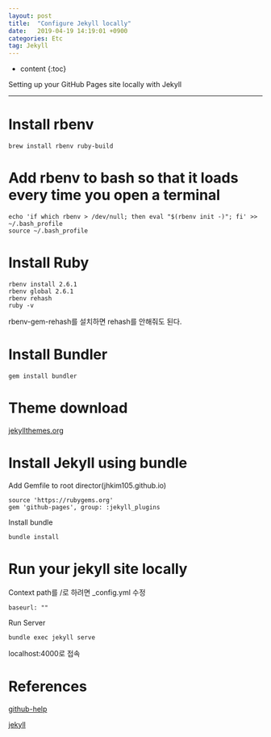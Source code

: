 ```yaml
---
layout: post
title:  "Configure Jekyll locally"
date:   2019-04-19 14:19:01 +0900
categories: Etc
tag: Jekyll
---
```


* content
{:toc}


Setting up your GitHub Pages site locally with Jekyll


------------------------

# Install rbenv
```
brew install rbenv ruby-build
```
# Add rbenv to bash so that it loads every time you open a terminal
```
echo 'if which rbenv > /dev/null; then eval "$(rbenv init -)"; fi' >> ~/.bash_profile
source ~/.bash_profile
```
# Install Ruby
```
rbenv install 2.6.1
rbenv global 2.6.1
rbenv rehash
ruby -v
```
rbenv-gem-rehash를 설치하면 rehash를 안해줘도 된다.

# Install Bundler
```
gem install bundler     
```

# Theme download
[jekyllthemes.org](http://jekyllthemes.org)

# Install Jekyll using bundle
Add Gemfile to root director(jhkim105.github.io)
```
source 'https://rubygems.org'
gem 'github-pages', group: :jekyll_plugins
```
Install bundle
```
bundle install
```

# Run your jekyll site locally
Context path를 /로 하려면 _config.yml 수정
```
baseurl: ""
```

Run Server
```
bundle exec jekyll serve
```

localhost:4000로 접속

# References
[github-help](https://help.github.com/en/articles/setting-up-your-github-pages-site-locally-with-jekyll)

[jekyll](ttp://jekyllrb.com)
